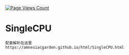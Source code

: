 [![Page Views Count](https://badges.toozhao.com/badges/01F20D0QVKVYC5H08X2ZFJ13KV/green.svg)](https://badges.toozhao.com/stats/01F20D0QVKVYC5H08X2ZFJ13KV "Get your own page views count badge on badges.toozhao.com")
# SingleCPU
```
配套解析在这里
https://amnesiacgarden.github.io/html/SingleCPU.html
```
